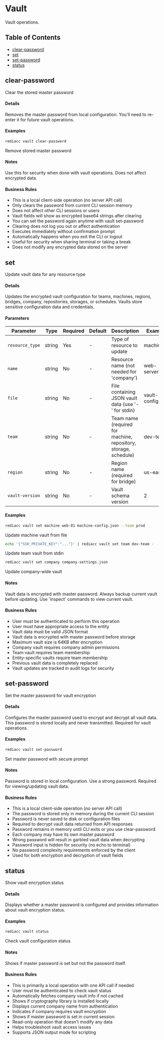 # Vault

Vault operations.

## Table of Contents

- [clear-password](#clear-password)
- [set](#set)
- [set-password](#set-password)
- [status](#status)


## clear-password

Clear the stored master password

#### Details

Removes the master password from local configuration. You'll need to re-enter it for future vault operations.

#### Examples

```bash
rediacc vault clear-password
```
Remove stored master password

#### Notes

Use this for security when done with vault operations. Does not affect encrypted data.

#### Business Rules

- This is a local client-side operation (no server API call)
- Only clears the password from current CLI session memory
- Does not affect other CLI sessions or users
- Vault fields will show as encrypted base64 strings after clearing
- You can set the password again anytime with vault set-password
- Clearing does not log you out or affect authentication
- Executes immediately without confirmation prompt
- Automatically happens when you exit the CLI or logout
- Useful for security when sharing terminal or taking a break
- Does not modify any encrypted data stored on the server


## set

Update vault data for any resource type

#### Details

Updates the encrypted vault configuration for teams, machines, regions, bridges, company, repositories, storages, or schedules. Vaults store sensitive configuration data and credentials.

#### Parameters

| Parameter | Type | Required | Default | Description | Example |
|-----------|------|----------|---------|-------------|---------|
| `resource_type` | string | Yes | - | Type of resource to update | machine |
| `name` | string | No | - | Resource name (not needed for 'company') | web-server-01 |
| `file` | string | No | - | File containing JSON vault data (use '-' for stdin) | vault-config.json |
| `team` | string | No | - | Team name (required for machine, repository, storage, schedule) | dev-team |
| `region` | string | No | - | Region name (required for bridge) | us-east |
| `vault-version` | string | No | - | Vault schema version | 2 |

#### Examples

```bash
rediacc vault set machine web-01 machine-config.json --team prod
```
Update machine vault from file

```bash
echo '{"SSH_PRIVATE_KEY":"..."}' | rediacc vault set team dev-team -
```
Update team vault from stdin

```bash
rediacc vault set company company-settings.json
```
Update company-wide vault

#### Notes

Vault data is encrypted with master password. Always backup current vault before updating. Use 'inspect' commands to view current vault.

#### Business Rules

- User must be authenticated to perform this operation
- User must have appropriate access to the entity
- Vault data must be valid JSON format
- Vault data is encrypted with master password before storage
- Maximum vault size is 64KB after encryption
- Company vault requires company admin permissions
- Team vault requires team membership
- Entity-specific vaults require team membership
- Previous vault data is completely replaced
- Vault updates are tracked in audit logs for security


## set-password

Set the master password for vault encryption

#### Details

Configures the master password used to encrypt and decrypt all vault data. This password is stored locally and never transmitted. Required for vault operations.

#### Examples

```bash
rediacc vault set-password
```
Set master password with secure prompt

#### Notes

Password is stored in local configuration. Use a strong password. Required for viewing/updating vault data.

#### Business Rules

- This is a local client-side operation (no server API call)
- The password is stored only in memory during the current CLI session
- Password is never saved to disk or configuration files
- Required to decrypt vault data returned from API responses
- Password remains in memory until CLI exits or you use clear-password
- Each company may have its own master password
- Wrong password will result in garbled vault data when decrypting
- Password input is hidden for security (no echo to terminal)
- No password complexity requirements enforced by the client
- Used for both encryption and decryption of vault fields


## status

Show vault encryption status

#### Details

Displays whether a master password is configured and provides information about vault encryption status.

#### Examples

```bash
rediacc vault status
```
Check vault configuration status

#### Notes

Shows if master password is set but not the password itself.

#### Business Rules

- This is primarily a local operation with one API call if needed
- User must be authenticated to check vault status
- Automatically fetches company vault info if not cached
- Shows if cryptography library is installed locally
- Displays current company name from authentication
- Indicates if company requires vault encryption
- Shows if master password is set in current session
- Read-only operation that doesn't modify any data
- Helps troubleshoot vault access issues
- Supports JSON output mode for scripting

